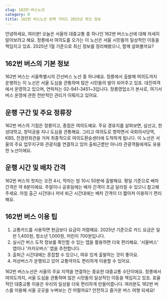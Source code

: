 ```yaml
---
slug: 162번-버스노선
category: 0
title: 162번 버스노선 완벽 가이드 2025년 최신 정보
---
```


안녕하세요, 여러분! 오늘은 서울의 대중교통 중 하나인 162번 버스노선에 대해 자세히 알아보려고 해요. 정릉에서 여의도를 오가는 이 노선은 서울 시민들의 일상적인 이동을 책임지고 있죠. 2025년 1월 기준으로 최신 정보를 정리해봤으니, 함께 살펴볼까요?

## 162번 버스의 기본 정보

162번 버스는 서울특별시의 간선버스 노선 중 하나예요. 정릉에서 출발해 여의도까지 운행하는 이 노선은 서울 도심을 관통하며 많은 시민들의 발이 되어주고 있죠. 대진여객에서 운영하고 있으며, 연락처는 02-941-3451~3입니다. 정릉영업소가 본사로, 여기서 버스 운영에 관한 전반적인 관리가 이뤄지고 있어요.

## 운행 구간 및 주요 정류장

162번 버스의 기점은 정릉이고, 종점은 여의도예요. 주요 경유지를 살펴보면, 삼선교, 한성대학교, 창덕궁을 지나 도심을 관통해요. 그리고 여의도로 향하면서 국회의사당역, KBS, 전경련회관을 거쳐 최종적으로 여의도환승센터에 도착하게 됩니다. 이 노선은 서울의 주요 업무지구와 관광지를 연결하고 있어 출퇴근뿐만 아니라 관광객들에게도 유용한 노선이에요.

## 운행 시간 및 배차 간격

162번 버스의 첫차는 오전 4시, 막차는 밤 10시 50분에 출발해요. 평일 기준으로 배차 간격은 약 8분이에요. 주말이나 공휴일에는 배차 간격이 조금 달라질 수 있으니 참고해 주세요. 아침 출근 시간대나 저녁 퇴근 시간대에는 배차 간격이 더 짧아져 이용하기 편리해요.

## 162번 버스 이용 팁

1. 교통카드를 사용하면 현금보다 요금이 저렴해요. 2025년 기준으로 카드 요금은 일반 1,400원, 청소년 1,000원, 어린이 700원입니다.
2. 실시간 버스 도착 정보를 확인할 수 있는 앱을 활용하면 더욱 편리해요. '서울버스' 앱이나 '카카오버스' 앱을 추천합니다.
3. 출퇴근 시간대에는 혼잡할 수 있으니, 여유 있게 출발하는 것이 좋아요.
4. 저상버스가 운행되고 있어 교통약자도 편리하게 이용할 수 있어요.

162번 버스노선은 서울의 주요 지역을 연결하는 중요한 대중교통 수단이에요. 정릉에서 여의도까지, 서울 도심을 관통하며 많은 시민들의 일상적인 이동을 책임지고 있죠. 효율적인 대중교통 이용은 우리의 일상을 더욱 편리하게 만들어줍니다. 여러분도 162번 버스를 이용해 서울 곳곳을 누벼보는 건 어떨까요? 안전하고 즐거운 버스 여행 되세요!